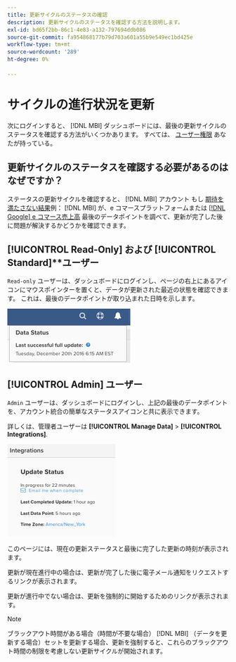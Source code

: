 ```yaml
---
title: 更新サイクルのステータスの確認
description: 更新サイクルのステータスを確認する方法を説明します。
exl-id: bd65f2bb-86c1-4e83-a132-797694ddb086
source-git-commit: fa954868177b79d703a601a55b9e549ec1bd425e
workflow-type: tm+mt
source-wordcount: '289'
ht-degree: 0%

---
```


# サイクルの進行状況を更新

次にログインすると、 [!DNL MBI] ダッシュボードには、最後の更新サイクルのステータスを確認する方法がいくつかあります。 すべては、 [ユーザー権限](../administrator/user-management/user-management.md) あなたが持っている。

## 更新サイクルのステータスを確認する必要があるのはなぜですか？

ステータスの更新サイクルを確認すると、 [!DNL MBI] アカウント もし [期待を満たさない結果](../data-analyst/data-warehouse-mgr/data-and-updates-faq.md)例： [!DNL MBI] が、e コマースプラットフォームまたは [[!DNL Google] e コマース売上高](https://experienceleague.adobe.com/docs/commerce-knowledge-base/kb/troubleshooting/miscellaneous/diagnosing-google-ecommerce-revenue-discrepancies.html?lang=en) 最後のデータポイントを調べて、更新が完了した後に問題が解決するかどうかを確認できます。

## [!UICONTROL Read-Only] および [!UICONTROL Standard]**ユーザー

`Read-only` ユーザーは、ダッシュボードにログインし、ページの右上にあるアイコンにマウスポインターを置くと、データが更新された最近の状態を確認できます。 これは、最後のデータポイントが取り込まれた日時を示します。

![](../../mbi/assets/last-success-data.png)

## [!UICONTROL Admin] ユーザー

`Admin` ユーザーは、ダッシュボードにログインし、上記の最後のデータポイントを、アカウント統合の簡単なステータスアイコンと共に表示できます。

詳しくは、管理者ユーザーは **[!UICONTROL Manage Data]** > **[!UICONTROL Integrations]**.

![](../../mbi/assets/detail-manage-data-integrations.png)

このページには、現在の更新ステータスと最後に完了した更新の時刻が表示されます。

更新が現在進行中の場合は、更新が完了した後に電子メール通知をリクエストするリンクが表示されます。

更新が進行中でない場合は、更新を強制的に開始するためのリンクが表示されます。

>[!NOTE]
>
>ブラックアウト時間がある場合（時間が不要な場合） [!DNL MBI] （データを更新する場合）セットを更新する場合、更新を強制すると、これらのブラックアウト時間の制限を考慮しない更新サイクルが開始されます。
